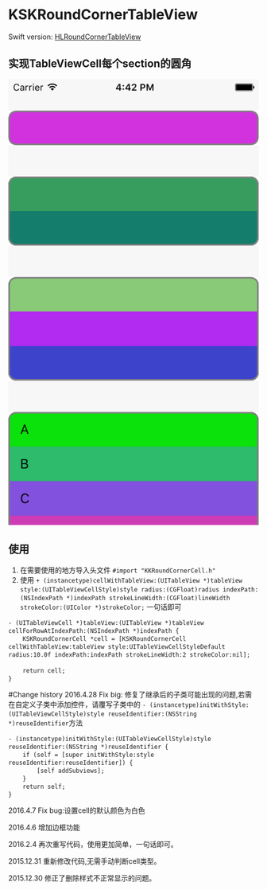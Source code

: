 # KSKRoundCornerTableView

Swift version: [HLRoundCornerTableView](https://github.com/kisekied/HLRoundCornerTableView)

## 实现TableViewCell每个section的圆角

![效果预览](https://github.com/kisekied/KKRoundCornerTableView/blob/master/ScreenShot.png?raw=true)

## 使用
1. 在需要使用的地方导入头文件 `#import "KKRoundCornerCell.h"`
2. 使用 `+ (instancetype)cellWithTableView:(UITableView *)tableView style:(UITableViewCellStyle)style radius:(CGFloat)radius indexPath:(NSIndexPath *)indexPath strokeLineWidth:(CGFloat)lineWidth strokeColor:(UIColor *)strokeColor;` 一句话即可


``` objc
- (UITableViewCell *)tableView:(UITableView *)tableView cellForRowAtIndexPath:(NSIndexPath *)indexPath {
    KSKRoundCornerCell *cell = [KSKRoundCornerCell cellWithTableView:tableView style:UITableViewCellStyleDefault radius:10.0f indexPath:indexPath strokeLineWidth:2 strokeColor:nil];
    
    return cell;
}

```

#Change history
2016.4.28 Fix big: 修复了继承后的子类可能出现的问题,若需在自定义子类中添加控件，请覆写子类中的 ` - (instancetype)initWithStyle:(UITableViewCellStyle)style reuseIdentifier:(NSString *)reuseIdentifier `方法


```
- (instancetype)initWithStyle:(UITableViewCellStyle)style reuseIdentifier:(NSString *)reuseIdentifier {
    if (self = [super initWithStyle:style reuseIdentifier:reuseIdentifier]) {
        [self addSubviews];
    }
    return self;
}
```

2016.4.7 Fix bug:设置cell的默认颜色为白色

2016.4.6 增加边框功能

2016.2.4 再次重写代码，使用更加简单，一句话即可。

2015.12.31 重新修改代码,无需手动判断cell类型。

2015.12.30 修正了删除样式不正常显示的问题。
